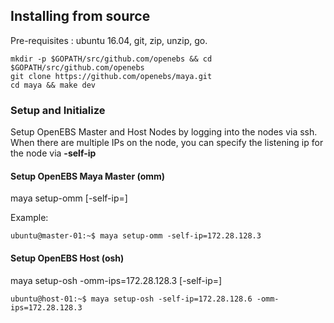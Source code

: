 
## Installing from source

Pre-requisites : ubuntu 16.04, git, zip, unzip, go. 

```
mkdir -p $GOPATH/src/github.com/openebs && cd $GOPATH/src/github.com/openebs
git clone https://github.com/openebs/maya.git
cd maya && make dev
```


### Setup and Initialize 

Setup OpenEBS Master and Host Nodes by logging into the nodes via ssh. When there are multiple IPs on the node, you can specify the listening ip for the node via **-self-ip**

#### Setup OpenEBS Maya Master (omm)

maya setup-omm [-self-ip=<listen ip address>]

Example:
```
ubuntu@master-01:~$ maya setup-omm -self-ip=172.28.128.3
```

#### Setup OpenEBS Host (osh)

maya setup-osh -omm-ips=172.28.128.3 [-self-ip=<listen ip address>]

```
ubuntu@host-01:~$ maya setup-osh -self-ip=172.28.128.6 -omm-ips=172.28.128.3
```

